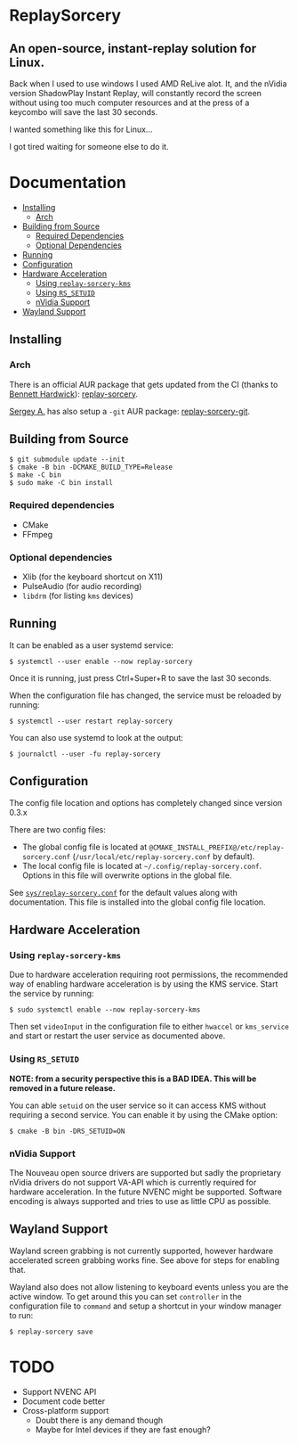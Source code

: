 # ReplaySorcery
## An open-source, instant-replay solution for Linux.
Back when I used to use windows I used AMD ReLive alot. It, and the nVidia version ShadowPlay Instant Replay, will constantly record the screen without using too much computer resources and at the press of a keycombo will save the last 30 seconds.

I wanted something like this for Linux...

I got tired waiting for someone else to do it.

# Documentation
- [Installing](#installing)
  - [Arch](#arch)
- [Building from Source](#building-from-source)
  - [Required Dependencies](#required-dependencies)
  - [Optional Dependencies](#optional-dependencies)
- [Running](#running)
- [Configuration](#configuration)
- [Hardware Acceleration](#hardware-acceleration)
  - [Using `replay-sorcery-kms`](#using-replay-sorcery-kms)
  - [Using `RS_SETUID`](#using-rs_setuid)
  - [nVidia Support](#nvidia-support)
- [Wayland Support](#wayland-support)

## Installing
### Arch
There is an official AUR package that gets updated from the CI (thanks to [Bennett Hardwick](https://github.com/bennetthardwick)): [replay-sorcery](https://aur.archlinux.org/packages/replay-sorcery).

[Sergey A.](https://github.com/murlakatamenka) has also setup a `-git` AUR package: [replay-sorcery-git](https://aur.archlinux.org/packages/replay-sorcery-git).

## Building from Source
```
$ git submodule update --init
$ cmake -B bin -DCMAKE_BUILD_TYPE=Release
$ make -C bin
$ sudo make -C bin install
```

### Required dependencies
- CMake
- FFmpeg

### Optional dependencies
- Xlib (for the keyboard shortcut on X11)
- PulseAudio (for audio recording)
- `libdrm` (for listing `kms` devices)

## Running
It can be enabled as a user systemd service:
```
$ systemctl --user enable --now replay-sorcery
```
Once it is running, just press Ctrl+Super+R to save the last 30 seconds.

When the configuration file has changed, the service must be reloaded by running:
```
$ systemctl --user restart replay-sorcery
```

You can also use systemd to look at the output:
```
$ journalctl --user -fu replay-sorcery
```

## Configuration
The config file location and options has completely changed since version 0.3.x

There are two config files:
- The global config file is located at `@CMAKE_INSTALL_PREFIX@/etc/replay-sorcery.conf` (`/usr/local/etc/replay-sorcery.conf` by default).
- The local config file is located at `~/.config/replay-sorcery.conf`. Options in this file will overwrite options in the global file.

See [`sys/replay-sorcery.conf`](sys/replay-sorcery.conf) for the default values along with documentation. This file is installed into the global config file location.

## Hardware Acceleration
### Using `replay-sorcery-kms`
Due to hardware acceleration requiring root permissions, the recommended way of enabling hardware acceleration is by using the KMS service. Start the service by running:
```
$ sudo systemctl enable --now replay-sorcery-kms
```

Then set `videoInput` in the configuration file to either `hwaccel` or `kms_service` and start or restart the user service as documented above.

### Using `RS_SETUID`
**NOTE: from a security perspective this is a BAD IDEA. This will be removed in a future release.**

You can able `setuid` on the user service so it can access KMS without requiring a second service. You can enable it by using the CMake option:
```
$ cmake -B bin -DRS_SETUID=ON
```

### nVidia Support
The Nouveau open source drivers are supported but sadly the proprietary nVidia drivers do not support VA-API which is currently required for hardware acceleration. In the future NVENC might be supported. Software encoding is always supported and tries to use as little CPU as possible.

## Wayland Support
Wayland screen grabbing is not currently supported, however hardware accelerated screen grabbing works fine. See above for steps for enabling that.

Wayland also does not allow listening to keyboard events unless you are the active window. To get around this you can set `controller` in the configuration file to `command` and setup a shortcut in your window manager to run:
```
$ replay-sorcery save
```

# TODO
- Support NVENC API
- Document code better
- Cross-platform support
  - Doubt there is any demand though
  - Maybe for Intel devices if they are fast enough?
